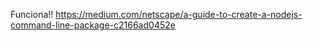 Funciona!!
https://medium.com/netscape/a-guide-to-create-a-nodejs-command-line-package-c2166ad0452e 